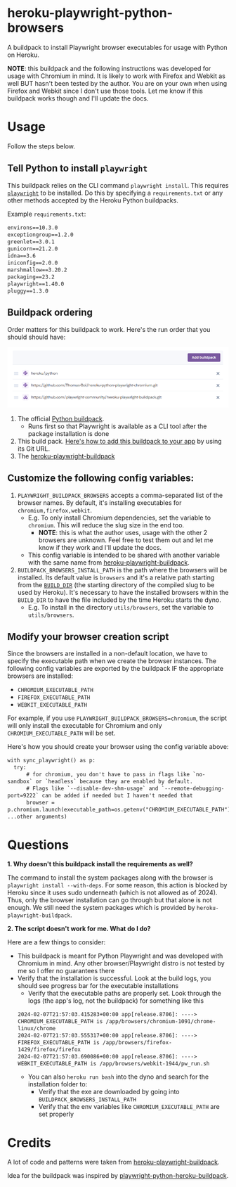 # heroku-playwright-python-browsers
A buildpack to install Playwright browser executables for usage with Python on Heroku. 

**NOTE**: this buildpack and the following instructions was developed for usage with Chromium in mind. It is likely to work with Firefox and Webkit as well BUT hasn't been tested by the author. You are on your own when using Firefox and Webkit since I don't use those tools. Let me know if this buildpack works though and I'll update the docs.

# Usage

Follow the steps below.

## Tell Python to install `playwright`

This buildpack relies on the CLI command `playwright install`. This requires [`playwright`](https://pypi.org/project/playwright/) to be installed. Do this by specifying a `requirements.txt` or any other methods accepted by the Heroku Python buildpacks.

Example `requirements.txt`:
```
environs==10.3.0
exceptiongroup==1.2.0
greenlet==3.0.1
gunicorn==21.2.0
idna==3.6
iniconfig==2.0.0
marshmallow==3.20.2
packaging==23.2
playwright==1.40.0
pluggy==1.3.0
```

## Buildpack ordering

Order matters for this buildpack to work. Here's the run order that you should should have:

![Buildpack Image](Buildpacks.PNG)

1. The official [Python buildpack](https://elements.heroku.com/buildpacks/heroku/heroku-buildpack-python).
    - Runs first so that Playwright is available as a CLI tool after the package installation is done
2. This build pack. [Here's how to add this buildpack to your app](https://devcenter.heroku.com/articles/buildpacks#using-a-third-party-buildpack) by using its Git URL.
3. The [heroku-playwright-buildpack](https://github.com/playwright-community/heroku-playwright-buildpack)


## Customize the following config variables:
1. `PLAYWRIGHT_BUILDPACK_BROWSERS` accepts a comma-separated list of the browser names. By default, it's installing executables for `chromium,firefox,webkit`.
    - E.g. To only install Chromium dependencies, set the variable to `chromium`. This will reduce the slug size in the end too. 
        - **NOTE**: this is what the author uses, usage with the other 2 browsers are unknown. Feel free to test them out and let me know if they work and I'll update the docs.
    - This config variable is intended to be shared with another variable with the same name from [heroku-playwright-buildpack](https://github.com/playwright-community/heroku-playwright-buildpack).
2. `BUILDPACK_BROWSERS_INSTALL_PATH` is the path where the browsers will be installed. Its default value is `browsers` and it's a relative path starting from the [`BUILD_DIR`](https://devcenter.heroku.com/articles/buildpack-api#bin-compile) (the starting directory of the compiled slug to be used by Heroku). It's necessary to have the installed browsers within the `BUILD_DIR` to have the file included by the time Heroku starts the dyno.
    - E.g. To install in the directory `utils/browsers`, set the variable to `utils/browsers`.

## Modify your browser creation script

Since the browsers are installed in a non-default location, we have to specify the executable path when we create the browser instances. The following config variables are exported by the buildpack IF the appropriate browsers are installed:
- `CHROMIUM_EXECUTABLE_PATH` 
- `FIREFOX_EXECUTABLE_PATH`
- `WEBKIT_EXECUTABLE_PATH`

For example, if you use `PLAYWRIGHT_BUILDPACK_BROWSERS=chromium`, the script will only install the executable for Chromium and only `CHROMIUM_EXECUTABLE_PATH` will be set. 

Here's how you should create your browser using the config variable above:

```
with sync_playwright() as p:
  try:
      # for chromium, you don't have to pass in flags like `no-sandbox` or `headless` because they are enabled by default.
      # Flags like `--disable-dev-shm-usage` and `--remote-debugging-port=9222` can be added if needed but I haven't needed that
      browser = p.chromium.launch(executable_path=os.getenv("CHROMIUM_EXECUTABLE_PATH"), ...other arguments)
```


# Questions

**1. Why doesn't this buildpack install the requirements as well?**

The command to install the system packages along with the browser is `playwright install --with-deps`. For some reason, this action is blocked by Heroku since it uses sudo underneath (which is not allowed as of 2024). Thus, only the browser installation can go through but that alone is not enough. We still need the system packages which is provided by `heroku-playwright-buildpack`.

**2. The script doesn't work for me. What do I do?**

Here are a few things to consider:
- This buildpack is meant for Python Playwright and was developed with Chromium in mind. Any other browser/Playwright distro is not tested by me so I offer no guarantees there
- Verify that the installation is successful. Look at the build logs, you should see progress bar for the executable installations
    - Verify that the executable paths are properly set. Look through the logs (the app's log, not the buildpack) for something like this
    ```
    2024-02-07T21:57:03.415283+00:00 app[release.8706]: ----> CHROMIUM_EXECUTABLE_PATH is /app/browsers/chromium-1091/chrome-linux/chrome
    2024-02-07T21:57:03.555317+00:00 app[release.8706]: ----> FIREFOX_EXECUTABLE_PATH is /app/browsers/firefox-1429/firefox/firefox
    2024-02-07T21:57:03.690086+00:00 app[release.8706]: ----> WEBKIT_EXECUTABLE_PATH is /app/browsers/webkit-1944/pw_run.sh
    ```
    - You can also `heroku run bash` into the dyno and search for the installation folder to:
        - Verify that the exe are downloaded by going into `BUILDPACK_BROWSERS_INSTALL_PATH`
        - Verify that the env variables like `CHROMIUM_EXECUTABLE_PATH` are set properly

# Credits
A lot of code and patterns were taken from [heroku-playwright-buildpack](https://github.com/playwright-community/heroku-playwright-buildpack).

Idea for the buildpack was inspired by [playwright-python-heroku-buildpack](https://github.com/binoche9/playwright-python-heroku-buildpack).

